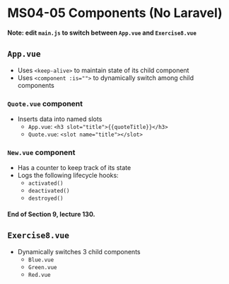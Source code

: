 # MS04-05 Components (No Laravel)
**Note: edit `main.js` to switch between `App.vue` and `Exercise8.vue`**
## `App.vue`
* Uses `<keep-alive>` to maintain state of its child component
* Uses `<component :is="">` to dynamically switch among child components

### `Quote.vue` component
* Inserts data into named slots
	* `App.vue`: `<h3 slot="title">{{quoteTitle}}</h3>`
	* `Quote.vue`: `<slot name="title"></slot>`

### `New.vue` component
* Has a counter to keep track of its state
* Logs the following lifecycle hooks:
	* `activated()`
	* `deactivated()`
	* `destroyed()`

#### End of Section 9, lecture 130.

## `Exercise8.vue`
* Dynamically switches 3 child components
	* `Blue.vue`
	* `Green.vue`
	* `Red.vue` 
